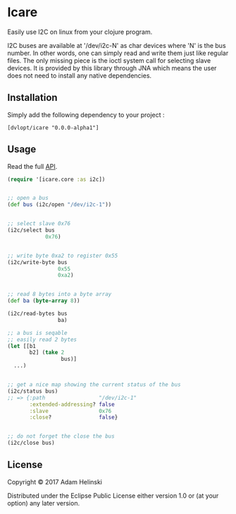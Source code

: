 # Icare

Easily use I2C on linux from your clojure program.

I2C buses are available at '/dev/i2c-N' as char devices where 'N' is the bus
number. In other words, one can simply read and write them just like regular
files. The only missing piece is the ioctl system call for selecting slave
devices. It is provided by this library through JNA which means the user does not
need to install any native dependencies.

## Installation

Simply add the following dependency to your project :

    [dvlopt/icare "0.0.0-alpha1"]

## Usage

Read the full [API](https://dvlopt.github.io/doc/icare/index.html).

```clj
(require '[icare.core :as i2c])


;; open a bus
(def bus (i2c/open "/dev/i2c-1"))


;; select slave 0x76
(i2c/select bus
            0x76)


;; write byte 0xa2 to register 0x55
(i2c/write-byte bus
                0x55
                0xa2)


;; read 8 bytes into a byte array
(def ba (byte-array 8))

(i2c/read-bytes bus
                ba)

;; a bus is seqable
;; easily read 2 bytes
(let [[b1
       b2] (take 2
                 bus)]
  ...)


;; get a nice map showing the current status of the bus
(i2c/status bus)
;; => {:path                 "/dev/i2c-1"
       :extended-addressing? false
       :slave                0x76
       :close?               false}


;; do not forget the close the bus
(i2c/close bus)
```

## License

Copyright © 2017 Adam Helinski

Distributed under the Eclipse Public License either version 1.0 or (at
your option) any later version.
